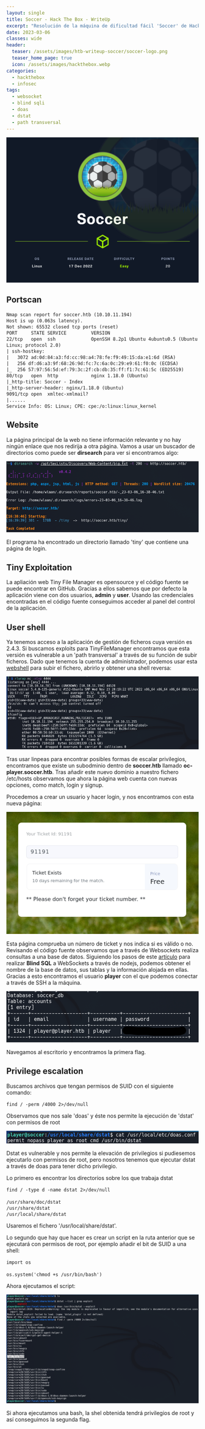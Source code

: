```yaml
---
layout: single
title: Soccer - Hack The Box - WriteUp
excerpt: "Resolución de la máquina de dificultad fácil 'Soccer' de Hack the Box"
date: 2023-03-06
classes: wide
header:
  teaser: /assets/images/htb-writeup-soccer/soccer-logo.png
  teaser_home_page: true
  icon: /assets/images/hackthebox.webp
categories:
  - hackthebox
  - infosec
tags:  
  - websocket
  - blind sqli
  - doas
  - dstat
  - path transversal
---
```


![](/assets/images/htb-soccer-writeup/soccer-logo.png)

## Portscan

```
Nmap scan report for soccer.htb (10.10.11.194)                                                                                                                                                                    
Host is up (0.063s latency).                                                                                                                                                                                      
Not shown: 65532 closed tcp ports (reset)                                                                                                                                                                         
PORT     STATE SERVICE         VERSION                                                                                                                                                                            
22/tcp   open  ssh             OpenSSH 8.2p1 Ubuntu 4ubuntu0.5 (Ubuntu Linux; protocol 2.0)                                                                                                                       
| ssh-hostkey:                                                                                                                                                                                                    
|   3072 ad:0d:84:a3:fd:cc:98:a4:78:fe:f9:49:15:da:e1:6d (RSA)                                                                                                                                                    
|   256 df:d6:a3:9f:68:26:9d:fc:7c:6a:0c:29:e9:61:f0:0c (ECDSA)                                                                                                                                                   
|_  256 57:97:56:5d:ef:79:3c:2f:cb:db:35:ff:f1:7c:61:5c (ED25519)                                                                                                                                                 
80/tcp   open  http            nginx 1.18.0 (Ubuntu)                                                                                                                                                              
|_http-title: Soccer - Index                                                                                                                                                                                      
|_http-server-header: nginx/1.18.0 (Ubuntu)                                                                                                                                                                       
9091/tcp open  xmltec-xmlmail?                                                                                                                                                                                    
|......
Service Info: OS: Linux; CPE: cpe:/o:linux:linux_kernel
```

## Website

La página principal de la web no tiene información relevante y no hay ningún enlace que nos redirija a otra página. Vamos a usar un buscador de directorios como puede ser **dirsearch** para ver si encontramos algo:

![](/assets/images/htb-soccer-writeup/dirsearch-command.png)

El programa ha encontrado un directorio llamado 'tiny' que contiene una página de login.

## Tiny Exploitation

La apliación web Tiny File Manager es opensource y el código fuente se puede encontrar en GitHub. Gracias a ellos sabemos que por defecto la aplicación viene con dos usuarios, **admin** y **user**. Usando las credenciales encontradas en el código fuente conseguimos acceder al panel del control de la aplicación.

## User shell

Ya tenemos acceso a la aplicación de gestión de ficheros cuya versión es 2.4.3. Si buscamos exploits para TinyFileManager encontramos que esta versión es vulnerable a un 'path transversal' a través de su función de subir ficheros. Dado que tenemos la cuenta de administrador, podemos usar esta [webshell](https://pentestmonkey.net/tools/web-shells/php-reverse-shell) para subir el fichero, abrirlo y obtener una shell reversa:

![](/assets/images/htb-soccer-writeup/user-shell.png)

Tras usar linpeas para encontrar posibles formas de escalar privilegios, encontramos que existe un subodminio dentro de **soccer.htb** llamado **oc-player.soccer.htb**. Tras añadir este nuevo dominio a nuestro fichero /etc/hosts observamos que ahora la página web cuenta con nuevas opciones, como match, login y signup.

Procedemos a crear un usuario y hacer login, y nos encontramos con esta nueva página:

![](/assets/images/htb-soccer-writeup/ticket.png)

Esta página comprueba un número de ticket y nos indica si es válido o no. Revisando el código fuente observamos que a través de Websockets realiza consultas a una base de datos. Siguiendo los pasos de este [artículo](https://rayhan0x01.github.io/ctf/2021/04/02/blind-sqli-over-websocket-automation.html) para realizar **Blind SQL** a WebSockets a través de nodejs, podemos obtener el nombre de la base de datos, sus tablas y la información alojada en ellas. Gracias a esto encontramos el usuario **player** con el que podemos conectar a través de SSH a la máquina.

![](/assets/images/htb-soccer-writeup/db-dump.png)

Navegamos al escritorio y encontramos la primera flag.

## Privilege escalation

Buscamos archivos que tengan permisos de SUID con el siguiente comando:
```
find / -perm /4000 2>/dev/null
```
Observamos que nos sale 'doas' y éste nos permite la ejecución de 'dstat' con permisos de root

![](/assets/images/htb-soccer-writeup/doas.png)

Dstat es vulnerable y nos permite la elevación de privilegios si pudiesemos ejecutarlo con permisos de root, pero nosotros tenemos que ejecutar dstat a través de doas para tener dicho privilegio.

Lo primero es encontrar los directorios sobre los que trabaja dstat

```
find / -type d -name dstat 2>/dev/null

/usr/share/doc/dstat
/usr/share/dstat
/usr/local/share/dstat

```

Usaremos el fichero '/usr/local/share/dstat'. 

Lo segundo que hay que hacer es crear un script en la ruta anterior que se ejecutará con permisos de root, por ejemplo añadir el bit de SUID a una shell:

```
import os

os.system('chmod +s /usr/bin/bash')
```

Ahora ejecutamos el script:

![](/assets/images/htb-soccer-writeup/dstat-priv-esc.png)

Si ahora ejecutamos una bash, la shel obtenida tendrá privilegios de root y así conseguimos la segunda flag.
